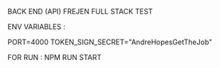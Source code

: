 BACK END (API) FREJEN FULL STACK TEST


ENV VARIABLES :

PORT=4000
TOKEN_SIGN_SECRET="AndreHopesGetTheJob"


FOR RUN : NPM RUN START
